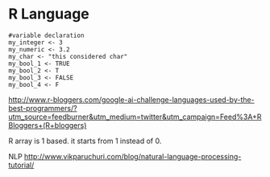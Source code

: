 # R Language

```
#variable declaration
my_integer <- 3
my_numeric <- 3.2
my_char <- "this considered char"
my_bool_1 <- TRUE
my_bool_2 <- T
my_bool_3 <- FALSE
my_bool_4 <- F
```

http://www.r-bloggers.com/google-ai-challenge-languages-used-by-the-best-programmers/?utm_source=feedburner&utm_medium=twitter&utm_campaign=Feed%3A+RBloggers+(R+bloggers)

R array is 1 based. it starts from 1 instead of 0.

NLP
http://www.vikparuchuri.com/blog/natural-language-processing-tutorial/